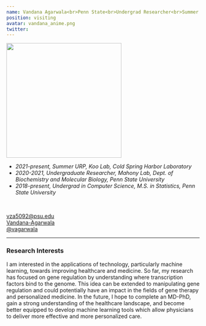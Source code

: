 ```yaml
---
name: Vandana Agarwala<br>Penn State<br>Undergrad Researcher<br>Summer 2021<br>
position: visiting
avatar: vandana_anime.png
twitter: 
---
```


<img width="300" src="{{site.baseurl}}/images/anime/{{page.avatar}}" data-action="zoom">
<br>

- _2021-present, Summer URP, Koo Lab, Cold Spring Harbor Laboratory_ <br>
- _2020-2021, Undergraduate Researcher, Mahony Lab, Dept. of Biochemistry and Molecular Biology, Penn State University_ <br>
- _2018-present, Undergrad in Computer Science, M.S. in Statistics, Penn State University_ <br>
<br>

<a href="mailto:vza5092@psu.edu"><i class="fa fa-envelope-o"></i> vza5092@psu.edu</a><br>
<a href=" https://www.linkedin.com/in/vandana-agarwala-26a206169"><i class="fa fa-linkedin-square"></i> Vandana-Agarwala </a><br>
<a href="https://github.com/vagarwala"><i class="fa fa-github"></i> @vagarwala </a><br>

<hr>

### Research Interests
I am interested in the applications of technology, particularly machine learning, towards improving healthcare and medicine.  So far, my research has focused on gene regulation by understanding where transcription factors bind to the genome.  This idea can be extended to manipulating gene regulation and could potentially have an impact in the fields of gene therapy and personalized medicine.  In the future, I hope to complete an MD-PhD, gain a strong understanding of the healthcare landscape, and become better equipped to develop machine learning tools which allow physicians to deliver more effective and more personalized care.

<br>
<br>
<br>

&nbsp;
&nbsp;
&nbsp;
&nbsp;
&nbsp;
&nbsp;
&nbsp;
&nbsp;
&nbsp;
&nbsp;
&nbsp;
&nbsp;
&nbsp;
&nbsp;
&nbsp;
&nbsp;
&nbsp;
&nbsp;
&nbsp;
&nbsp;
&nbsp;
&nbsp;
&nbsp;
&nbsp;

